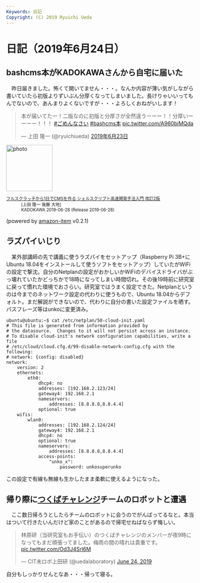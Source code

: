 ```yaml
---
Keywords: 日記
Copyright: (C) 2019 Ryuichi Ueda
---
```


# 日記（2019年6月24日） 

## bashcms本がKADOKAWAさんから自宅に届いた

　昨日届きました。怖くて開いてません・・・。なんか内容が薄い気がしながら書いていたら初版よりずいぶん分厚くなってしまいました。長けりゃいいってもんでないので、あんまりよくないですが・・・よろしくおねがいします！

<blockquote class="twitter-tweet" data-lang="ja"><p lang="ja" dir="ltr">本が届いてたー！二版なのに初版と分厚さが全然違うーーー！！分厚いーーーー！！！ <a href="https://twitter.com/hashtag/%E3%81%94%E3%82%81%E3%82%93%E3%81%AA%E3%81%95%E3%81%84?src=hash&amp;ref_src=twsrc%5Etfw">#ごめんなさい</a> <a href="https://twitter.com/hashtag/bashcms%E6%9C%AC?src=hash&amp;ref_src=twsrc%5Etfw">#bashcms本</a> <a href="https://t.co/A960biMQda">pic.twitter.com/A960biMQda</a></p>&mdash; 上田 隆一 (@ryuichiueda) <a href="https://twitter.com/ryuichiueda/status/1142728553714208768?ref_src=twsrc%5Etfw">2019年6月23日</a></blockquote>
<script async src="https://platform.twitter.com/widgets.js" charset="utf-8"></script>


<div class="card">
  <div class="row no-gutters">
    <div class="col-md-2">
      <a class="item url" href="https://www.amazon.co.jp/exec/obidos/ASIN/4048930699/ryuichiueda-22"><img src="https://images-fe.ssl-images-amazon.com/images/I/51T-SfWPsPL._SL160_.jpg" width="124" alt="photo"></a>
    </div>
    <div class="col-md-10">
      <div class="card-body">
        <dl class="fn" style="font-size:80%">
          <dt><a href="https://www.amazon.co.jp/exec/obidos/ASIN/4048930699/ryuichiueda-22">フルスクラッチから1日でCMSを作る シェルスクリプト高速開発手法入門 改訂2版</a></dt>
          <dd>[上田 隆一 後藤 大地]</dd>
          <dd>KADOKAWA 2019-06-28 (Release 2019-06-28)</dd>
        </dl>
        <p class="powered-by" >(powered by <a href="https://github.com/spiegel-im-spiegel/amazon-item" >amazon-item</a> v0.2.1)</p>
      </div>
    </div>
  </div>
</div>



## ラズパイいじり

　某外部講師の先で講義に使うラズパイをセットアップ（Raspberry Pi 3B+にUbuntu 18.04をインストールして使うソフトをセットアップ）していたがWiFiの設定で撃沈。自分のNetplanの設定がおかしいかWiFiのデバイスドライバがぶっ壊れていたかどっちかで18時になってしまい時間切れ。その後19時前に研究室に戻って慣れた環境でおさらい。研究室ではうまく設定できた。Netplanというのは今までのネットワーク設定の代わりに使うもので、Ubuntu 18.04からデフォルト。まだ解説ができないので、代わりに自分の書いた設定ファイルを晒す。パスフレーズ等はunkoに変更済み。

```
ubuntu@ubuntu:~$ cat /etc/netplan/50-cloud-init.yaml
# This file is generated from information provided by
# the datasource.  Changes to it will not persist across an instance.
# To disable cloud-init's network configuration capabilities, write a file
# /etc/cloud/cloud.cfg.d/99-disable-network-config.cfg with the following:
# network: {config: disabled}
network:
    version: 2
    ethernets:
        eth0:
            dhcp4: no
            addresses: [192.168.2.123/24]
            gateway4: 192.168.2.1
            nameservers:
                addresses: [8.8.8.8,8.8.4.4]
            optional: true
    wifis:
        wlan0:
            addresses: [192.168.2.124/24]
            gateway4: 192.168.2.1
            dhcp4: no
            optional: true
            nameservers:
                addresses: [8.8.8.8,8.8.4.4]
            access-points:
                "unko_x":
                    password: unkosuperunko
```


この設定で有線も無線も生かしたまま柔軟に使えるようになった。

## 帰り際に[つくばチャレンジ](https://tsukubachallenge.jp/2019/)チームのロボットと遭遇

　ここ数日帰ろうとしたらチームのロボットに会うのでがんばってるなと。本当はついて行きたいんだけど家のことがあるので帰宅せねばならず悔しい。


<blockquote class="twitter-tweet" data-partner="tweetdeck"><p lang="ja" dir="ltr">林原研（当研究室もお手伝い）のつくばチャレンジのメンバーが夜9時になってもまだ頑張ってました。梅雨の間の晴れは貴重です。 <a href="https://t.co/Od3J4Srl6M">pic.twitter.com/Od3J4Srl6M</a></p>&mdash; CIT未ロボ上田研 (@uedalaboratory) <a href="https://twitter.com/uedalaboratory/status/1143139955591434240?ref_src=twsrc%5Etfw">June 24, 2019</a></blockquote>
<script async src="https://platform.twitter.com/widgets.js" charset="utf-8"></script>


自分もしっかりせんとなあ・・・帰って寝る。
